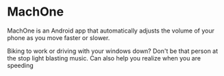 # MachOne
MachOne is an Android app that automatically adjusts the volume of your phone as you move faster or slower.

Biking to work or driving with your windows down? Don't be that person at the stop light blasting music. Can also help you realize when you are speeding
